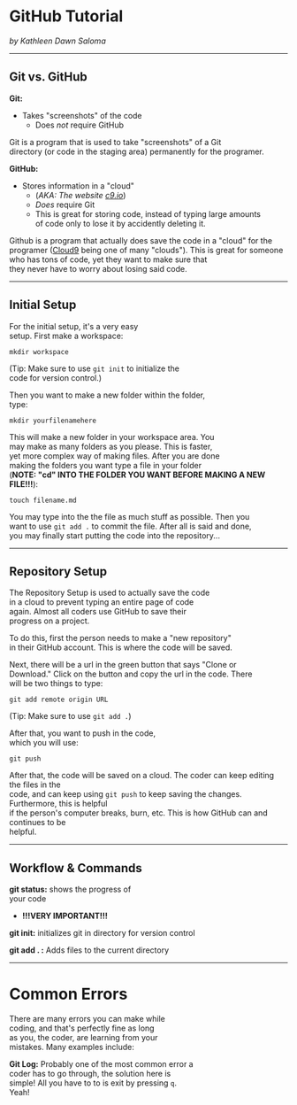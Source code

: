 # GitHub Tutorial

_by Kathleen Dawn Saloma_

---
## Git vs. GitHub
**Git:**
*  Takes "screenshots" of the code
    *   Does _not_ require GitHub

Git is a program that is used to take "screenshots" of a Git   
directory (or code in the staging area) permanently for the programer.  

**GitHub:**
*  Stores information in a "cloud" 
    * (_AKA: The website [c9.io](https://c9.io)_)
    * _Does_ require Git
    * This is great for storing code, instead of typing large amounts  
      of code only to lose it by accidently deleting it.

Github is a program that actually does save the code in a "cloud" for the programer ([Cloud9](https://c9.io)
being one of many "clouds"). This is great for someone who has tons of code, yet they want to make sure that  
they never have to worry about losing said code.

---
## Initial Setup
For the initial setup, it's a very easy  
setup. First make a workspace:

`mkdir workspace`

(Tip: Make sure to use `git init` to initialize the  
code for version control.)

Then you want to make a new folder within the folder,  
type:


`mkdir yourfilenamehere`

This will make a new folder in your workspace area. You  
may make as many folders as you please. This is faster,  
yet more complex way of making files. After you are done  
making the folders you want type a file in your folder  
(**NOTE: "cd" INTO THE FOLDER YOU WANT BEFORE MAKING A NEW  
FILE!!!**):

`touch filename.md`

You may type into the the file as much stuff as possible. Then you  
want to use `git add .` to commit the file. After all is said and done,  
you may finally start putting the code into the repository...

---
## Repository Setup

The Repository Setup is used to actually save the code  
in a cloud to prevent typing an entire page of code  
again. Almost all coders use GitHub to save their  
progress on a project.

To do this, first the person needs to make a "new repository"  
in their GitHub account. This is where the code will be saved.  

Next, there will be a url in the green button that says "Clone or   
Download." Click on the button and copy the url in the code. There  
will be two things to type:  

`git add remote origin URL`

(Tip: Make sure to use `git add .`)

After that, you want to push in the code,    
which you will use:

`git push`

After that, the code will be saved on a cloud. The coder can keep editing the files in the  
code, and can keep using `git push` to keep saving the changes. Furthermore, this is helpful  
if the person's computer breaks, burn, etc. This is how GitHub can and continues to be  
helpful.

---
## Workflow & Commands
**git status:** shows the progress of  
your code
* **!!!VERY IMPORTANT!!!**

**git init:**
initializes git in directory for version control

**git add . :** Adds files to the current directory

---
# Common Errors

There are many errors you can make while  
coding, and that's perfectly fine as long  
as you, the coder, are learning from your  
mistakes. Many examples include:

**Git Log:** Probably one of the most common error a  
coder has to go through, the solution here is  
simple! All you have to to is exit by pressing `q`.  
Yeah!




